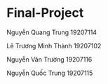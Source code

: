 # Final-Project

Nguyễn Quang Trung    19207114

Lê Trương Minh Thành  19207102

Nguyễn Văn Trường     19207116 

Nguyễn Quốc Trung     19207115
